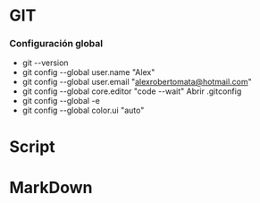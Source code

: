 # GIT

### Configuración global
- git --version
- git config --global user.name "Alex"
- git config --global user.email "alexrobertomata@hotmail.com"
- git config --global core.editor "code --wait"
Abrir .gitconfig
- git config --global -e
- git config --global color.ui "auto"

# Script

# MarkDown
